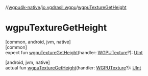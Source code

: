 //[wgpu4k-native](../../index.md)/[io.ygdrasil.wgpu](index.md)/[wgpuTextureGetHeight](wgpu-texture-get-height.md)

# wgpuTextureGetHeight

[common, android, jvm, native]\
[common]\
expect fun [wgpuTextureGetHeight](wgpu-texture-get-height.md)(handler: [WGPUTexture](-w-g-p-u-texture/index.md)?): [UInt](https://kotlinlang.org/api/core/kotlin-stdlib/kotlin/-u-int/index.html)

[android, jvm, native]\
actual fun [wgpuTextureGetHeight](wgpu-texture-get-height.md)(handler: [WGPUTexture](-w-g-p-u-texture/index.md)?): [UInt](https://kotlinlang.org/api/core/kotlin-stdlib/kotlin/-u-int/index.html)